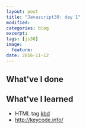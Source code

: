 ```yaml
---
layout: post
title: "Javascript30: day 1"
modified:
categories: blog
excerpt:
tags: [js30]
image:
  feature:
date: 2016-11-12
---
```


## What've I done

## What've I learned
* HTML tag [kbd](http://www.w3schools.com/tags/tag_kbd.asp)
* http://keycode.info/
